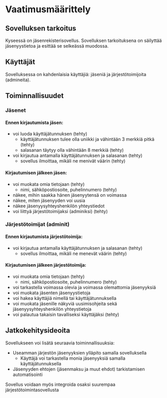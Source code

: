 # Vaatimusmäärittely

## Sovelluksen tarkoitus

Kyseessä on jäsenrekisterisovellus. Sovelluksen tarkoituksena on säilyttää jäsenyystietoa ja esittää se selkeässä muodossa. 

## Käyttäjät

Sovelluksessa on kahdenlaisia käyttäjiä: jäseniä ja järjestötoimijoita (admineita).

## Toiminnallisuudet

### Jäsenet

#### Ennen kirjautumista jäsen:
- voi luoda käyttäjätunnuksen (tehty)
  - käyttäjätunnuksen tulee olla uniikki ja vähintään 3 merkkiä pitkä (tehty)
  - salasanan täytyy olla vähintään 8 merkkiä (tehty)
- voi kirjautua antamalla käyttäjätunnuksen ja salasanan (tehty)
  - sovellus ilmoittaa, mikäli ne menivät väärin (tehty)

#### Kirjautumisen jälkeen jäsen:
- voi muokata omia tietojaan (tehty)
  - nimi, sähköpostiosoite, puhelinnumero (tehty)
- näkee, mihin saakka hänen jäsenyytensä on voimassa 
- näkee, miten jäsenyyden voi uusia
- näkee jäsenyysyhteyshenkilön yhteystiedot
- voi liittyä järjestötoimijaksi (adminiksi) (tehty)

### Järjestötoimijat (adminit)

#### Ennen kirjautumista järjestötoimija:
- voi kirjautua antamalla käyttäjätunnuksen ja salasanan (tehty)
  - sovellus ilmoittaa, mikäli ne menevät väärin (tehty)

#### Kirjautumisen jälkeen järjestötoimija:
- voi muokata omia tietojaan (tehty)
  - nimi, sähköpostiosoite, puhelinnumero (tehty)
- voi tarkastella voimassa olevia ja voimassa olemattomia jäsenyyksiä
- voi muokata jäsenten jäsenyystietoja
- voi hakea käyttäjiä nimellä tai käyttäjätunnuksella
- voi muokata jäsenille näkyviä uusimisohjeita sekä jäsenyysyhteyshenkilön yhteystietoja
- voi palautua takaisin tavalliseksi käyttäjäksi (tehty)

## Jatkokehitysideoita
Sovellukseen voi lisätä seuraavia toiminnallisuuksia:
- Useamman järjestön jäsenyyksien ylläpito samalla sovelluksella
  - Käyttäjä voi tarkastella monia jäsenyyksiä samalla käyttäjätunnuksella
- Jäsenyyden ehtojen (jäsenmaksu ja muut ehdot) tarkistamisen automatisointi

Sovellus voidaan myös integroida osaksi suurempaa järjestötoimintasovellusta
